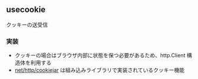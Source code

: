 ## usecookie
クッキーの送受信

### 実装
- クッキーの場合はブラウザ内部に状態を保つ必要があるため、http.Client 構造体を利用する
- [net/http/cookiejar](https://pkg.go.dev/net/http/cookiejar) は組み込みライブラリで実装されているクッキー機能

